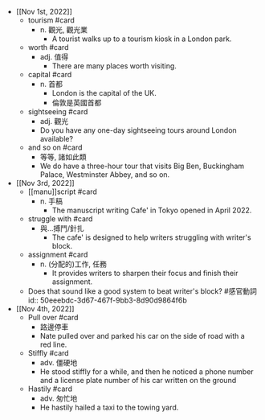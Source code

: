 - [[Nov 1st, 2022]]
	- tourism #card
		- n. 觀光, 觀光業
			- A tourist walks up to a tourism kiosk in a London park.
	- worth #card
		- adj. 值得
			- There are many places worth visiting.
	- capital #card
		- n. 首都
			- London is the capital of the UK.
			- 倫敦是英國首都
	- sightseeing #card
		- adj. 觀光
		- Do you have any one-day sightseeing tours around London available?
	- and so on #card
		- 等等, 諸如此類
		- We do have a three-hour tour that visits Big Ben, Buckingham Palace, Westminster Abbey, and so on.
- [[Nov 3rd, 2022]]
	- [[manu]]script #card
		- n. 手稿
			- The manuscript writing Cafe' in Tokyo opened in April 2022.
	- struggle with #card
		- 與...搏鬥/針扎
			- The cafe' is designed to help writers struggling with writer's block.
	- assignment #card
		- n. (分配的)工作, 任務
			- It provides writers to sharpen their focus and finish their assignment.
	- Does that sound like a good system to beat writer's block? #感官動詞
	  id:: 50eeebdc-3d67-467f-9bb3-8d90d9864f6b
- [[Nov 4th, 2022]]
	- Pull over #card
		- 路邊停車
		- Nate pulled over and parked his car on the side of road with a red line.
	- Stiffly #card
		- adv. 僵硬地
		- He stood stiffly for a while, and then he noticed a phone number and a license plate number of his car written on the ground
	- Hastily #card
		- adv. 匆忙地
		- He hastily hailed a taxi to the towing yard.